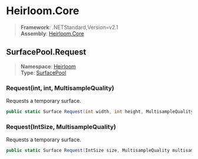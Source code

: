 # Heirloom.Core

> **Framework**: .NETStandard,Version=v2.1  
> **Assembly**: [Heirloom.Core][0]  

## SurfacePool.Request

> **Namespace**: [Heirloom][0]  
> **Type**: [SurfacePool][1]  

### Request(int, int, MultisampleQuality)

Requests a temporary surface.

```cs
public static Surface Request(int width, int height, MultisampleQuality multisample = None)
```

### Request(IntSize, MultisampleQuality)

Requests a temporary surface.

```cs
public static Surface Request(IntSize size, MultisampleQuality multisample = None)
```

[0]: ../Heirloom.Core.md
[1]: Heirloom.SurfacePool.md
